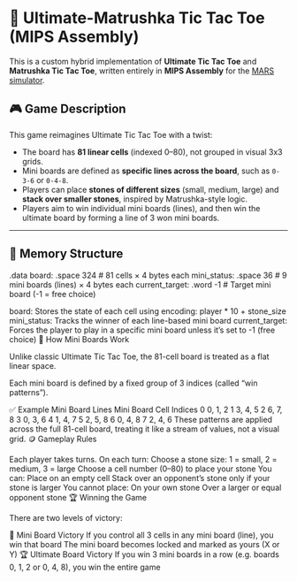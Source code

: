 # 🧠 Ultimate-Matrushka Tic Tac Toe (MIPS Assembly)

This is a custom hybrid implementation of **Ultimate Tic Tac Toe** and **Matrushka Tic Tac Toe**, written entirely in **MIPS Assembly** for the [MARS simulator](http://courses.missouristate.edu/kenvollmar/mars/).

## 🎮 Game Description

This game reimagines Ultimate Tic Tac Toe with a twist:

- The board has **81 linear cells** (indexed 0–80), not grouped in visual 3x3 grids.
- Mini boards are defined as **specific lines across the board**, such as `0-3-6` or `0-4-8`.
- Players can place **stones of different sizes** (small, medium, large) and **stack over smaller stones**, inspired by Matrushka-style logic.
- Players aim to win individual mini boards (lines), and then win the ultimate board by forming a line of 3 won mini boards.

---

## 🧱 Memory Structure


.data
board:          .space 324     # 81 cells × 4 bytes each
mini_status:    .space 36      # 9 mini boards (lines) × 4 bytes each
current_target: .word -1       # Target mini board (-1 = free choice)



board: Stores the state of each cell using encoding: player * 10 + stone_size
mini_status: Tracks the winner of each line-based mini board
current_target: Forces the player to play in a specific mini board unless it’s set to -1 (free choice)
🧩 How Mini Boards Work

Unlike classic Ultimate Tic Tac Toe, the 81-cell board is treated as a flat linear space.

Each mini board is defined by a fixed group of 3 indices (called “win patterns”).

✅ Example Mini Board Lines
Mini Board	Cell Indices
0	0, 1, 2
1	3, 4, 5
2	6, 7, 8
3	0, 3, 6
4	1, 4, 7
5	2, 5, 8
6	0, 4, 8
7	2, 4, 6
These patterns are applied across the full 81-cell board, treating it like a stream of values, not a visual grid.
🪙 Gameplay Rules

Each player takes turns.
On each turn:
Choose a stone size:
1 = small, 2 = medium, 3 = large
Choose a cell number (0–80) to place your stone
You can:
Place on an empty cell
Stack over an opponent’s stone only if your stone is larger
You cannot place:
On your own stone
Over a larger or equal opponent stone
🏆 Winning the Game

There are two levels of victory:

🥇 Mini Board Victory
If you control all 3 cells in any mini board (line), you win that board
The mini board becomes locked and marked as yours (X or Y)
🏆 Ultimate Board Victory
If you win 3 mini boards in a row (e.g. boards 0, 1, 2 or 0, 4, 8), you win the entire game
